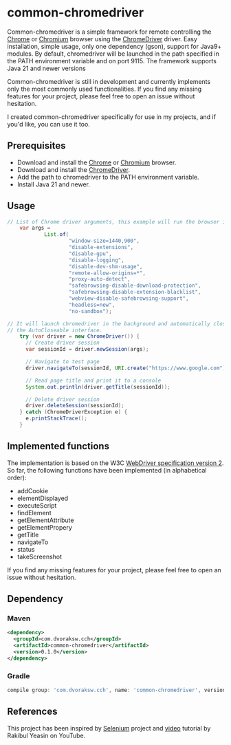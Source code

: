 # common-chromedriver

Common-chromedriver is a simple framework for remote controlling the [Chrome](https://www.google.com/chrome/)
or [Chromium](https://www.chromium.org/Home/) browser using the [ChromeDriver](https://chromedriver.chromium.org)
driver. Easy installation, simple usage, only one dependency (gson), support for Java9+ modules. By default,
chromedriver will be launched in the path specified in the PATH environment variable and on port 9115. The framework
supports Java 21 and newer versions

Common-chromedriver is still in development and currently implements only the most commonly used functionalities. If you
find any missing features for your project, please feel free to open an issue without hesitation.

I created common-chromedriver specifically for use in my projects, and if you'd like, you can use it too.

## Prerequisites

* Download and install the [Chrome](https://www.google.com/chrome/)
  or [Chromium](https://www.chromium.org/getting-involved/download-chromium/) browser.
* Download and install the [ChromeDriver](https://chromedriver.chromium.org/downloads).
* Add the path to chromedriver to the PATH environment variable.
* Install Java 21 and newer.

## Usage

```java
// List of Chrome driver arguments, this example will run the browser in the background.
    var args =
            List.of(
                    "window-size=1440,900",
                    "disable-extensions",
                    "disable-gpu",
                    "disable-logging",
                    "disable-dev-shm-usage",
                    "remote-allow-origins=*",
                    "proxy-auto-detect",
                    "safebrowsing-disable-download-protection",
                    "safebrowsing-disable-extension-blacklist",
                    "webview-disable-safebrowsing-support",
                    "headless=new",
                    "no-sandbox");

// It will launch chromedriver in the background and automatically close it because it implements
// the AutoCloseable interface.
    try (var driver = new ChromeDriver()) {
      // Create driver session
      var sessionId = driver.newSession(args);

      // Navigate to test page
      driver.navigateTo(sessionId, URI.create("https://www.google.com"));

      // Read page title and print it to a console
      System.out.println(driver.getTitle(sessionId));

      // Delete driver session
      driver.deleteSession(sessionId);
    } catch (ChromeDriverException e) {
      e.printStackTrace();
    }
```

## Implemented functions

The implementation is based on the W3C [WebDriver specification version 2](https://www.w3.org/TR/webdriver2/). So far,
the following functions have been implemented (in alphabetical order):

* addCookie
* elementDisplayed
* executeScript
* findElement
* getElementAttribute
* getElementPropery
* getTitle
* navigateTo
* status
* takeScreenshot

If you find any missing features for your project, please feel free to open an issue without hesitation.

## Dependency

### Maven

```xml
<dependency>
  <groupId>com.dvoraksw.cch</groupId>
  <artifactId>common-chromedriver</artifactId>
  <version>0.1.0</version>
</dependency>
```

### Gradle

```groovy
compile group: 'com.dvoraksw.cch', name: 'common-chromedriver', version: '0.1.0'
```

## References

This project has been inspired by [Selenium](https://www.selenium.dev/) project
and [video](https://youtu.be/F2jMzBW1Vl4?si=X7cdXexT4nM4tEmA) tutorial by Rakibul Yeasin on YouTube. 